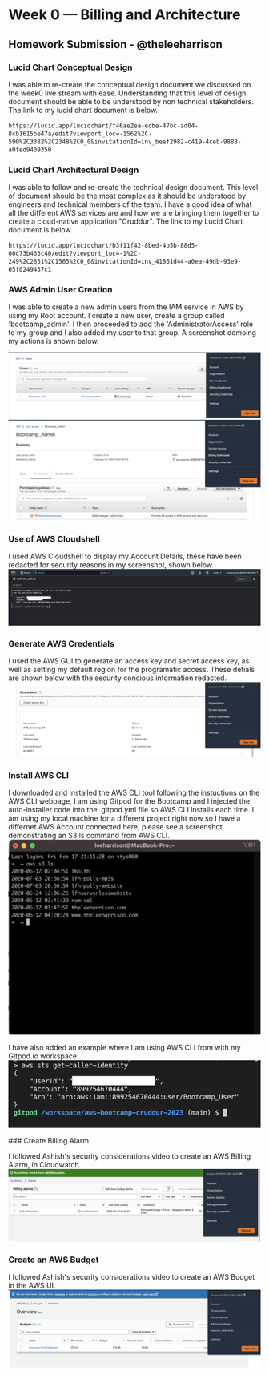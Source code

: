 # Week 0 — Billing and Architecture
## Homework Submission - @theleeharrison

### Lucid Chart Conceptual Design

I was able to re-create the conceptual design document we discussed on the week0 live stream with ease. Understanding that this level of design document should be able to be understood by non technical stakeholders. The link to my lucid chart document is below.

```
https://lucid.app/lucidchart/f46ae2ea-ecbe-47bc-ad04-8cb1615be47a/edit?viewport_loc=-1562%2C-590%2C3382%2C2348%2C0_0&invitationId=inv_beef2982-c419-4ceb-9888-a0fed9409350
```

### Lucid Chart Architectural Design

I was able to follow and re-create the technical design document. This level of document should be the most complex as it should be understood by engineers and technical members of the team. I have a good idea of what all the different AWS services are and how we are bringing them together to create a cloud-native application "Cruddur". The link to my Lucid Chart document is below.

```
https://lucid.app/lucidchart/b3f11f42-8bed-4b5b-88d5-00c73b463c40/edit?viewport_loc=-1%2C-249%2C2831%2C1565%2C0_0&invitationId=inv_41861d44-a0ea-49db-93e9-05f0249457c1
```

### AWS Admin User Creation

I was able to create a new admin users from the IAM service in AWS by using my Root account. I create a new user, create a group called 'bootcamp_admin'. I then proceeded to add the 'AdministratorAccess' role to my group and I also added my user to that group. A screenshot demoing my actions is shown below.

![IAM User](assets/IAM_User.png)
![IAM Group Role](assets/IAM_Group_Role.png)


### Use of AWS Cloudshell

I used AWS Cloudshell to display my Account Details, these have been redacted for security reasons in my screenshot, shown below.
![AWS Cloudshell](assets/AWS_Cloudshell.png)

### Generate AWS Credentials

I used the AWS GUI to generate an access key and secret access key, as well as setting my default region for the programatic access. These detials are shown below with the security concious information redacted.
![AWS Credentials](assets/AWS_Creds2.png)

### Install AWS CLI

I downloaded and installed the AWS CLI tool following the instuctions on the AWS CLI webpage, I am using Gitpod for the Bootcamp and I injected the auto-installer code into the .gitpod.yml file so AWS CLI installs each time. I am using my local machine for a different project right now so I have a differnet AWS Account connected here, please see a screenshot demonstrating an S3 ls command from AWS CLI.
![AWS Credentials](assets/aws_cli_s3.png)

I have also added an example where I am using AWS CLI from with my Gitpod.io workspace.
![AWS Credentials](assets/Gitpod_AWSCLI2.png)

### Create Billing Alarm

I followed Ashish's security considerations video to create an AWS Billing Alarm, in Cloudwatch.
![AWS Credentials](assets/BillingAlarm_Cloudwatch.png)


### Create an AWS Budget

I followed Ashish's security considerations video to create an AWS Budget in the AWS UI.
![AWS Credentials](assets/AWS_Budget.png)